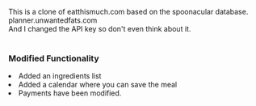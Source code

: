 This is a clone of eatthismuch.com based on the spoonacular database. 
<br />
planner.unwantedfats.com 
<br />
And I changed the API key so don't even think about it.
<br />
<br />
<h3>Modified Functionality</h3>
<li>
  Added an ingredients list
</li>

<li>
Added a calendar where you can save the meal
</li>
<li>
Payments have been modified.
</li>
